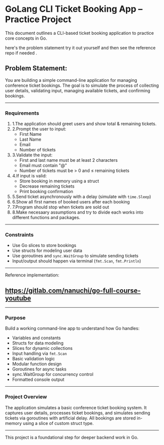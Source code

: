 # GoLang CLI Ticket Booking App – Practice Project

This document outlines a CLI-based ticket booking application to practice core concepts in Go.

here's the problem statement try it out yourself and then see the reference repo if needed .

## Problem Statement:

You are building a simple command-line application for managing conference ticket bookings. The goal is to simulate the process of collecting user details, validating input, managing available tickets, and confirming bookings.

---

### Requirements

1. 1.The application should greet users and show total & remaining tickets.
2. 2.Prompt the user to input:
   - First Name
   - Last Name
   - Email
   - Number of tickets
3. 3.Validate the input:
   - First and last name must be at least 2 characters
   - Email must contain "@"
   - Number of tickets must be > 0 and ≤ remaining tickets
4. 4.If input is valid:
   - Store booking in memory using a struct
   - Decrease remaining tickets
   - Print booking confirmation
5. 5.Send ticket asynchronously with a delay (simulate with `time.Sleep`)
6. 6.Show all first names of booked users after each booking
7. 7.Program should stop when tickets are sold out
8. 8.Make necesaary assumptions and try to divide each works into different functions and packages.


---

### Constraints

- Use Go slices to store bookings
- Use structs for modeling user data
- Use goroutines and `sync.WaitGroup` to simulate sending tickets
- Input/output should happen via terminal (`fmt.Scan`, `fmt.Println`)

---
Reference implementation:  

##  https://gitlab.com/nanuchi/go-full-course-youtube

---

### Purpose

Build a working command-line app to understand how Go handles:

- Variables and constants
- Structs for data modeling
- Slices for dynamic collections
- Input handling via `fmt.Scan`
- Basic validation logic
- Modular function design
- Goroutines for async tasks
- sync.WaitGroup for concurrency control
- Formatted console output

---

### Project Overview

The application simulates a basic conference ticket booking system. It captures user details, processes ticket bookings, and simulates sending tickets via goroutines with artificial delay. All bookings are stored in-memory using a slice of custom struct type.

---
This project is a foundational step for deeper backend work in Go.
